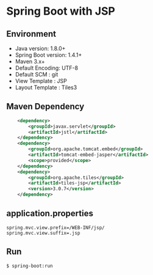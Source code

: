 # Spring Boot with JSP

## Environment
- Java version: 1.8.0+
- Spring Boot version: 1.4.1+
- Maven 3.x+
- Default Encoding: UTF-8
- Default SCM : git
- View Template : JSP
- Layout Template : Tiles3

## Maven Dependency

``` xml
	<dependency>
		<groupId>javax.servlet</groupId>
		<artifactId>jstl</artifactId>
	</dependency>
	<dependency>
		<groupId>org.apache.tomcat.embed</groupId>
		<artifactId>tomcat-embed-jasper</artifactId>
		<scope>provided</scope>
	</dependency>
	<dependency>
        <groupId>org.apache.tiles</groupId>
        <artifactId>tiles-jsp</artifactId>
        <version>3.0.7</version>
    </dependency>
```

## application.properties

``` properties
spring.mvc.view.prefix=/WEB-INF/jsp/
spring.mvc.view.suffix=.jsp
```

## Run

```sh
$ spring-boot:run
```